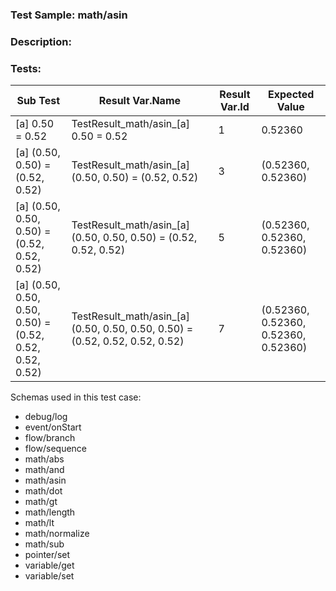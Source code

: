 ### **Test Sample:** math/asin
### **Description:** 

### Tests:
| Sub Test | Result Var.Name | Result Var.Id | Expected Value
| ----------- | ----------- | ----------- |----------- |
| [a] 0.50 = 0.52 | TestResult_math/asin_[a] 0.50 = 0.52 | 1 | 0.52360
| [a] (0.50, 0.50) = (0.52, 0.52) | TestResult_math/asin_[a] (0.50, 0.50) = (0.52, 0.52) | 3 | (0.52360, 0.52360)
| [a] (0.50, 0.50, 0.50) = (0.52, 0.52, 0.52) | TestResult_math/asin_[a] (0.50, 0.50, 0.50) = (0.52, 0.52, 0.52) | 5 | (0.52360, 0.52360, 0.52360)
| [a] (0.50, 0.50, 0.50, 0.50) = (0.52, 0.52, 0.52, 0.52) | TestResult_math/asin_[a] (0.50, 0.50, 0.50, 0.50) = (0.52, 0.52, 0.52, 0.52) | 7 | (0.52360, 0.52360, 0.52360, 0.52360)

Schemas used in this test case:
- debug/log
- event/onStart
- flow/branch
- flow/sequence
- math/abs
- math/and
- math/asin
- math/dot
- math/gt
- math/length
- math/lt
- math/normalize
- math/sub
- pointer/set
- variable/get
- variable/set
